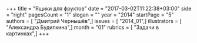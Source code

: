 +++
title = "Ящики для фруктов"
date = "2017-03-02T11:22:38+03:00"
side = "right"
pagesCount = "1"
slogan = ""
year = "2014"
startPage = "5"
authors = [ "Дмитрий Чернышёв",]
issues = [ "2014_01",]
illustrators = [ "Александра Будилкина",]
month = "01"
rubrics = [ "Задачи в картинках",]
+++
